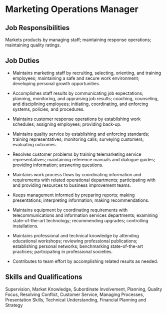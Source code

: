 # Marketing Operations Manager

## Job Responsibilities

Markets products by managing staff; maintaining response operations; maintaining quality ratings.

## Job Duties

* Maintains marketing staff by recruiting, selecting, orienting, and training employees; maintaining a safe and secure work environment; developing personal growth opportunities.

* Accomplishes staff results by communicating job expectations; planning, monitoring, and appraising job results; coaching, counseling, and disciplining employees; initiating, coordinating, and enforcing systems, policies, and procedures.

* Maintains customer response operations by establishing work schedules; assigning employees; providing back-up.

* Maintains quality service by establishing and enforcing standards; training representatives; monitoring calls; surveying customers; evaluating outcomes.

* Resolves customer problems by training telemarketing service representatives; maintaining reference manuals and dialogue guides; providing information; answering questions.

* Maintains work process flows by coordinating information and requirements with related operational departments; participating with and providing resources to business improvement teams.

* Keeps management informed by preparing reports; making presentations; interpreting information; making recommendations.

* Maintains equipment by coordinating requirements with telecommunications and information services departments; examining state-of-the-art technology; recommending upgrades; controlling installations.

* Maintains professional and technical knowledge by attending educational workshops; reviewing professional publications; establishing personal networks; benchmarking state-of-the-art practices; participating in professional societies.

* Contributes to team effort by accomplishing related results as needed.

## Skills and Qualifications

Supervision, Market Knowledge, Subordinate Involvement, Planning, Quality Focus, Resolving Conflict, Customer Service, Managing Processes, Presentation Skills, Technical Understanding, Financial Planning and Strategy

